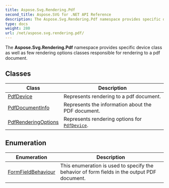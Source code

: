 ```yaml
---
title: Aspose.Svg.Rendering.Pdf
second_title: Aspose.SVG for .NET API Reference
description: The Aspose.Svg.Rendering.Pdf namespace provides specific device class as well as few rendering options classes responsible for rendering to a pdf document
type: docs
weight: 280
url: /net/aspose.svg.rendering.pdf/
---
```

The **Aspose.Svg.Rendering.Pdf** namespace provides specific device class as well as few rendering options classes responsible for rendering to a pdf document.

## Classes

| Class | Description |
| --- | --- |
| [PdfDevice](./pdfdevice/) | Represents rendering to a pdf document. |
| [PdfDocumentInfo](./pdfdocumentinfo/) | Represents the information about the PDF document. |
| [PdfRenderingOptions](./pdfrenderingoptions/) | Represents rendering options for [`PdfDevice`](../aspose.svg.rendering.pdf/pdfdevice/). |
## Enumeration

| Enumeration | Description |
| --- | --- |
| [FormFieldBehaviour](./formfieldbehaviour/) | This enumeration is used to specify the behavior of form fields in the output PDF document. |

